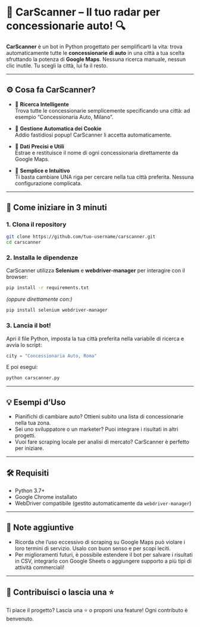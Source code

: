 # 🚗 CarScanner – Il tuo radar per concessionarie auto! 🔍

**CarScanner** è un bot in Python progettato per semplificarti la vita: trova automaticamente tutte le **concessionarie di auto** in una città a tua scelta sfruttando la potenza di **Google Maps**. Nessuna ricerca manuale, nessun clic inutile. Tu scegli la città, lui fa il resto.

---

## ⚙️ Cosa fa CarScanner?

- 🔎 **Ricerca Intelligente**  
  Trova tutte le concessionarie semplicemente specificando una città: ad esempio “Concessionaria Auto, Milano”.

- 🍪 **Gestione Automatica dei Cookie**  
  Addio fastidiosi popup! CarScanner li accetta automaticamente.

- 🎯 **Dati Precisi e Utili**  
  Estrae e restituisce il nome di ogni concessionaria direttamente da Google Maps.

- 🧠 **Semplice e Intuitivo**  
  Ti basta cambiare UNA riga per cercare nella tua città preferita. Nessuna configurazione complicata.

---

## 🚀 Come iniziare in 3 minuti

### 1. Clona il repository

```bash
git clone https://github.com/tuo-username/carscanner.git
cd carscanner
```

### 2. Installa le dipendenze

CarScanner utilizza **Selenium** e **webdriver-manager** per interagire con il browser:

```bash
pip install -r requirements.txt
```

*(oppure direttamente con:)*  
```bash
pip install selenium webdriver-manager
```

### 3. Lancia il bot!

Apri il file Python, imposta la tua città preferita nella variabile di ricerca e avvia lo script:

```python
city = "Concessionaria Auto, Roma"
```

E poi esegui:

```bash
python carscanner.py
```

---

## 💡 Esempi d’Uso

- Pianifichi di cambiare auto? Ottieni subito una lista di concessionarie nella tua zona.
- Sei uno sviluppatore o un marketer? Puoi integrare i risultati in altri progetti.
- Vuoi fare scraping locale per analisi di mercato? CarScanner è perfetto per iniziare.

---

## 🛠️ Requisiti

- Python 3.7+
- Google Chrome installato
- WebDriver compatibile (gestito automaticamente da `webdriver-manager`)

---

## 📌 Note aggiuntive

- Ricorda che l’uso eccessivo di scraping su Google Maps può violare i loro termini di servizio. Usalo con buon senso e per scopi leciti.
- Per miglioramenti futuri, è possibile estendere il bot per salvare i risultati in CSV, integrarlo con Google Sheets o aggiungere supporto a più tipi di attività commerciali!

---

## 🙌 Contribuisci o lascia una ⭐

Ti piace il progetto? Lascia una ⭐ o proponi una feature! Ogni contributo è benvenuto.
